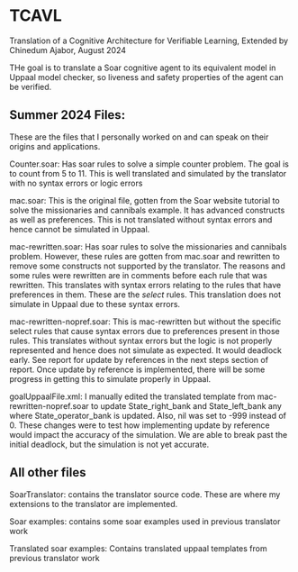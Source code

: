 # TCAVL
 Translation of a Cognitive Architecture for Verifiable Learning, Extended by Chinedum Ajabor, August 2024

 THe goal is to translate a Soar cognitive agent to its equivalent model in Uppaal model checker, so liveness and safety properties of the agent can be verified.

## Summer 2024 Files:
These are the files that I personally worked on and can speak on their origins and applications.

Counter.soar: Has soar rules to solve a simple counter problem. The goal is to count from 5 to 11. This is well translated and simulated by the translator with no syntax errors or logic errors

mac.soar: This is the original file, gotten from the Soar website tutorial to solve the missionaries and cannibals example. It has advanced constructs as well as preferences. This is not translated without syntax errors and hence cannot be simulated in Uppaal.

mac-rewritten.soar: Has soar rules to solve the missionaries and cannibals problem. However, these rules are gotten from mac.soar and rewritten to remove some constructs not supported by the translator. The reasons and some rules were rewritten are in comments before each rule that was rewritten. This translates with syntax errors relating to the rules that have preferences in them. These are the *select* rules. This translation does not simulate in Uppaal due to these syntax errors.

mac-rewritten-nopref.soar: This is mac-rewritten but without the specific select rules that cause syntax errors due to preferences present in those rules. This translates without syntax errors but the logic is not properly represented and hence does not simulate as expected. It would deadlock early. See report for update by references in the next steps section of report. Once update by reference is implemented, there will be some progress in getting this to simulate properly in Uppaal.

goalUppaalFile.xml: I manually edited the translated template from mac-rewritten-nopref.soar to update State_right_bank and State_left_bank any where State_operator_bank is updated. Also, nil was set to -999 instead of 0. These changes were to test how implementing update by reference would impact the accuracy of the simulation. We are able to break past the initial deadlock, but the simulation is not yet accurate.

## All other files

SoarTranslator: contains the translator source code. These are where my extensions to the translator are implemented.

Soar examples: contains some soar examples used in previous translator work

Translated soar examples: Contains translated uppaal templates from previous translator work



